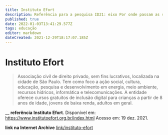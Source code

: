 ```yaml
---
title: Instituto Efort
description: Referência para a pesquisa ID21: eixo Por onde passam as soluções.
published: true
date: 2022-01-03T13:41:29.577Z
tags: educação
editor: markdown
dateCreated: 2021-12-29T18:17:07.185Z
---
```


# Instituto Efort 
> Associação civil de direito privado, sem fins lucrativos, localizada na cidade de São Paulo. Tem como foco a ação social, cultura, educação, pesquisa e desenvolvimento em energia, meio ambiente, recursos hídricos, informática e telecomunicações. A entidade oferece cursos gratuitos de inclusão digital para crianças a partir de 8 anos de idade, jovens de baixa renda, adultos em geral.

__
**referência**
**Instituto Efort**. Disponível em: https://www.institutoefort.org.br/index.html Acesso em: 19 dez. 2021.

**link na Internet Archive**
[link/instituto-efort](https://web.archive.org/web/20181226035317/http://institutoefort.org.br/index.html)